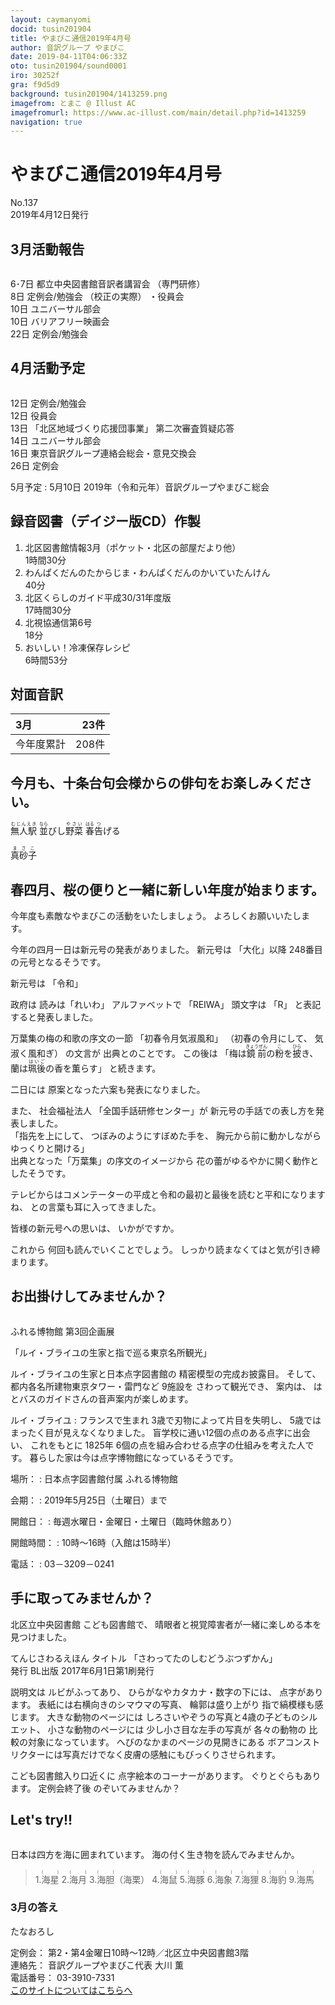 ```yaml
---
layout: caymanyomi
docid: tusin201904
title: やまびこ通信2019年4月号
author: 音訳グループ やまびこ
date: 2019-04-11T04:06:33Z
oto: tusin201904/sound0001
iro: 30252f
gra: f9d5d9
background: tusin201904/1413259.png
imagefrom: とまこ @ Illust AC
imagefromurl: https://www.ac-illust.com/main/detail.php?id=1413259
navigation: true
---
```


# <span data-dur="3.945" data-begin="2.050" id="xmri_0001">やまびこ通信2019年4月号</span>

<span data-dur="2.559" data-begin="5.995" id="xmri_0002">No.137</span>  
<span data-dur="3.818" data-begin="8.554" id="xmri_0003">2019年4月12日発行</span>

## <span data-dur="2.61" data-begin="17.179" id="xmri_0006">3月活動報告</span>

<img class="migi" src="media/tusin201904/cut1.png" alt="" />

<span data-dur="1.396" data-begin="19.789" id="xmri_0007">6･7日</span>
<span data-dur="3.392" data-begin="21.185" id="xmri_0008">都立中央図書館音訳者講習会</span>
<span data-dur="1.562" data-begin="24.577" id="xmri_0009">（専門研修）</span>  
<span data-dur="0.978" data-begin="27.489" id="xmri_000B">8日</span>
<span data-dur="2.228" data-begin="28.467" id="xmri_000C">定例会/勉強会</span>
<span data-dur="1.596" data-begin="30.695" id="xmri_000D">（校正の実際）</span>
<span data-dur="2.213" data-begin="32.291" id="xmri_000E">・役員会</span>  
<span data-dur="0.961" data-begin="34.504" id="xmri_000F">10日</span>
<span data-dur="2.626" data-begin="35.465" id="xmri_0010">ユニバーサル部会</span>  
<span data-dur="0.961" data-begin="38.091" id="xmri_0011">10日</span>
<span data-dur="2.741" data-begin="39.052" id="xmri_0012">バリアフリー映画会</span>  
<span data-dur="1.366" data-begin="41.793" id="xmri_0013">22日</span>
<span data-dur="3.778" data-begin="43.159" id="xmri_0014">定例会/勉強会</span>

## <span data-dur="2.428" data-begin="46.937" id="xmri_0015">4月活動予定</span>

<img class="migi" src="media/tusin201904/cut2.png" alt="" />

<span data-dur="1.216" data-begin="49.365" id="xmri_0016">12日</span>
<span data-dur="3.078" data-begin="50.581" id="xmri_0017">定例会/勉強会</span>   
<span data-dur="1.217" data-begin="53.659" id="xmri_0018">12日</span>
<span data-dur="2.213" data-begin="54.876" id="xmri_0019">役員会</span>  
<span data-dur="1.332" data-begin="57.089" id="xmri_001A">13日</span>
<span data-dur="2.622" data-begin="58.421" id="xmri_001B">「北区地域づくり応援団事業」</span>
<span data-dur="3.584" data-begin="61.043" id="xmri_001C">第二次審査質疑応答</span>  
<span data-dur="1.174" data-begin="64.627" id="xmri_001D">14日</span>
<span data-dur="2.625" data-begin="65.801" id="xmri_001E">ユニバーサル部会</span>  
<span data-dur="1.337" data-begin="68.426" id="xmri_001F">16日</span>
<span data-dur="5.157" data-begin="69.763" id="xmri_0020">東京音訳グループ連絡会総会・意見交換会</span>  
<span data-dur="1.495" data-begin="74.920" id="xmri_0021">26日</span>
<span data-dur="2.089" data-begin="76.415" id="xmri_0022">定例会</span>

<span data-dur="2.022" data-begin="78.504" id="xmri_0023">5月予定</span>
: <span data-dur="1.452" data-begin="80.526" id="xmri_0024">5月10日</span> <span data-dur="1.579" data-begin="81.978" id="xmri_0025">2019年</span><span data-dur="1.443" data-begin="83.557" id="xmri_0026">（令和元年）</span><span data-dur="4.056" data-begin="85.000" id="xmri_0027">音訳グループやまびこ総会</span>

## <span data-dur="4.052" data-begin="89.056" id="xmri_0028">録音図書（デイジー版CD）作製</span>

1. <span data-dur="2.434" data-begin="95.413" id="xmri_002B">北区図書館情報3月</span><span data-dur="2.634" data-begin="97.847" id="xmri_002C">（ポケット・北区の部屋だより他）</span>  
<span data-dur="2.757" data-begin="100.481" id="xmri_002D">1時間30分</span>
2. <span data-dur="3.998" data-begin="103.935" id="xmri_002F">わんぱくだんのたからじま・わんぱくだんのかいていたんけん</span>  
<span data-dur="2.097" data-begin="107.933" id="xmri_0030">40分</span>
3. <span data-dur="4.242" data-begin="110.827" id="xmri_0032">北区くらしのガイド平成30/31年度版</span>  
<span data-dur="2.998" data-begin="115.069" id="xmri_0033">17時間30分</span>
4. <span data-dur="2.391" data-begin="118.840" id="xmri_0035">北視協通信第6号</span>  
<span data-dur="2.131" data-begin="121.231" id="xmri_0036">18分</span>
5. <span data-dur="2.489" data-begin="124.073" id="xmri_0038">おいしい！冷凍保存レシピ</span>  
<span data-dur="3.617" data-begin="126.562" id="xmri_0039">6時間53分</span>

## <span data-dur="2.022" data-begin="130.179" id="xmri_003A">対面音訳</span>

<span data-dur="1.145" data-begin="132.201" id="xmri_003B">3月</span>|<span data-dur="2.303" data-begin="133.346" id="xmri_003C">23件</span>
|:---|---:|
<span data-dur="1.603" data-begin="135.649" id="xmri_003D">今年度累計</span>|<span data-dur="3.041" data-begin="137.252" id="xmri_003E">208件</span>

## <span data-dur="1.193" data-begin="140.293" id="xmri_003F">今月も、</span><span data-dur="4.999" data-begin="141.486" id="xmri_0040">十条台句会様からの俳句をお楽しみください。</span>

<span data-dur="10.746" data-begin="146.485" id="xmri_0041"><ruby>無人駅<rt>むじんえき</rt></ruby> <ruby>並<rt>なら</rt></ruby>びし<ruby>野菜<rt>やさい</rt></ruby> <ruby>春<rt>はる</rt></ruby><ruby>告<rt>つ</rt></ruby>げる</span>

<span data-dur="2.527" data-begin="157.231" id="xmri_0047" class="haigo"><ruby>真砂子<rt>まさこ</rt></ruby></span>

## <span data-dur="1.453" data-begin="159.758" id="xmri_0048">春四月、</span><span data-dur="5.578" data-begin="161.211" id="xmri_0049">桜の便りと一緒に新しい年度が始まります。</span>

<span data-dur="4.962" data-begin="166.789" id="xmri_004A">今年度も素敵なやまびこの活動をいたしましょう。</span>
<span data-dur="3.495" data-begin="171.751" id="xmri_004B">よろしくお願いいたします。</span>

<span data-dur="5.266" data-begin="175.246" id="xmri_004C">今年の四月一日は新元号の発表がありました。</span>
<span data-dur="1.488" data-begin="180.512" id="xmri_004D">新元号は</span>
<span data-dur="1.547" data-begin="182.000" id="xmri_004E">「大化」以降</span>
<span data-dur="4.778" data-begin="183.547" id="xmri_004F">248番目の元号となるそうです。</span>

<span data-dur="1.488" data-begin="188.325" id="xmri_0050">新元号は</span>
<span data-dur="1.441" data-begin="189.813" id="xmri_0051">「令和」</span>

<span data-dur="1.12" data-begin="191.254" id="xmri_0052">政府は</span>
<span data-dur="1.572" data-begin="192.374" id="xmri_0053">読みは「れいわ」</span>
<span data-dur="1.366" data-begin="193.946" id="xmri_0054">アルファベットで</span>
<span data-dur="2.723" data-begin="195.312" id="xmri_0055">「REIWA」</span>
<span data-dur="1.325" data-begin="198.035" id="xmri_0056">頭文字は</span>
<span data-dur="0.892" data-begin="199.360" id="xmri_0057">「R」</span>
<span data-dur="3.7" data-begin="200.252" id="xmri_0058">と表記すると発表しました。</span>

<span data-dur="3.292" data-begin="203.952" id="xmri_0059">万葉集の梅の和歌の序文の一節</span>
<span data-dur="1.945" data-begin="207.244" id="xmri_005A">「初春令月</span><span data-dur="2.168" data-begin="209.189" id="xmri_005B">気淑風和」</span>
<span data-dur="1.945" data-begin="211.357" id="xmri_005C">（初春の令月にして、</span>
<span data-dur="2.168" data-begin="213.302" id="xmri_005D">気淑く風和ぎ）</span>
<span data-dur="1.339" data-begin="215.470" id="xmri_005E">の文言が</span>
<span data-dur="3.135" data-begin="216.809" id="xmri_005F">出典とのことです。</span>
<span data-dur="1.253" data-begin="219.944" id="xmri_0060">この後は</span>
<span data-dur="2.6" data-begin="221.197" id="xmri_0061">「梅は<ruby>鏡前<rt>きょうぜん</rt></ruby>の<ruby>粉<rt>こ</rt></ruby>を<ruby>披<rt>ひら</rt></ruby>き、</span>
<span data-dur="2.795" data-begin="223.797" id="xmri_0062">蘭は<ruby>珮後<rt>はいご</rt></ruby>の香を薫らす」</span>
<span data-dur="2.843" data-begin="226.592" id="xmri_0063">と続きます。</span>

<span data-dur="1.215" data-begin="229.435" id="xmri_0064">二日には</span>
<span data-dur="4.795" data-begin="230.650" id="xmri_0065">原案となった六案も発表になりました。</span>

<span data-dur="0.852" data-begin="235.445" id="xmri_0066">また、</span>
<span data-dur="1.832" data-begin="236.297" id="xmri_0067">社会福祉法人</span>
<span data-dur="2.441" data-begin="238.129" id="xmri_0068">「全国手話研修センター」が</span>
<span data-dur="4.933" data-begin="240.570" id="xmri_0069">新元号の手話での表し方を発表しました。</span>  
<span data-dur="1.784" data-begin="245.503" id="xmri_006A">「指先を上にして、</span>
<span data-dur="2.247" data-begin="247.287" id="xmri_006B">つぼみのようにすぼめた手を、</span>
<span data-dur="4.175" data-begin="249.534" id="xmri_006C">胸元から前に動かしながらゆっくりと開ける」</span>  
<span data-dur="3.702" data-begin="253.709" id="xmri_006D">出典となった「万葉集」の序文のイメージから</span>
<span data-dur="5.219" data-begin="257.411" id="xmri_006E">花の蕾がゆるやかに開く動作としたそうです。</span>

<span data-dur="6.857" data-begin="262.630" id="xmri_006F">テレビからはコメンテーターの平成と令和の最初と最後を読むと平和になりますね、</span>
<span data-dur="3.705" data-begin="269.487" id="xmri_0070">との言葉も耳に入ってきました。</span>

<span data-dur="2.633" data-begin="273.192" id="xmri_0071">皆様の新元号への思いは、</span>
<span data-dur="3.478" data-begin="275.825" id="xmri_0072">いかがですか。</span>

<span data-dur="1.047" data-begin="279.303" id="xmri_0073">これから</span>
<span data-dur="3.211" data-begin="280.350" id="xmri_0074">何回も読んでいくことでしょう。</span>
<span data-dur="5.125" data-begin="283.561" id="xmri_0075">しっかり読まなくてはと気が引き締まります。</span>

## <span data-dur="3.265" data-begin="288.686" id="xmri_0076">お出掛けしてみませんか？</span>

<img class="migi" src="media/tusin201904/cut3.png" alt="" />

<span data-dur="1.673" data-begin="291.951" id="xmri_0077">ふれる博物館</span>
<span data-dur="2.438" data-begin="293.624" id="xmri_0078">第3回企画展</span>

<span data-dur="4.919" data-begin="296.062" id="xmri_0079">「ルイ・ブライユの生家と指で巡る東京名所観光」</span>

<span data-dur="3.653" data-begin="300.981" id="xmri_007A">ルイ・ブライユの生家と日本点字図書館の</span>
<span data-dur="4.075" data-begin="304.634" id="xmri_007B">精密模型の完成お披露目。</span>
<span data-dur="0.971" data-begin="308.709" id="xmri_007C">そして、</span>
<span data-dur="4.235" data-begin="309.680" id="xmri_007D">都内各名所建物東京タワー・雷門など</span>
<span data-dur="1.323" data-begin="313.915" id="xmri_007E">9施設を</span>
<span data-dur="1.847" data-begin="315.238" id="xmri_007F">さわって観光でき、</span>
<span data-dur="1.15" data-begin="317.085" id="xmri_0080">案内は、</span>
<span data-dur="4.826" data-begin="318.235" id="xmri_0081">はとバスのガイドさんの音声案内が楽しめます。</span>

<span data-dur="1.798" data-begin="323.061" id="xmri_0082">ルイ・ブライユ</span>
: <span data-dur="1.511" data-begin="324.859" id="xmri_0083">フランスで生まれ</span> <span data-dur="3.741" data-begin="326.370" id="xmri_0084">3歳で刃物によって片目を失明し、</span> <span data-dur="4.306" data-begin="330.111" id="xmri_0085">5歳ではまったく目が見えなくなりました。</span> <span data-dur="4.231" data-begin="334.417" id="xmri_0086">盲学校に通い12個の点のある点字に出会い、</span> <span data-dur="1.292" data-begin="338.648" id="xmri_0087">これをもとに</span> <span data-dur="2" data-begin="339.940" id="xmri_0088">1825年</span> <span data-dur="5.042" data-begin="341.940" id="xmri_0089">6個の点を組み合わせる点字の仕組みを考えた人です。</span> <span data-dur="5.847" data-begin="346.982" id="xmri_008A">暮らした家は今は点字博物館になっているそうです。</span>

<span data-dur="0.967" data-begin="352.829" id="xmri_008B">場所：</span>
: <span data-dur="2.377" data-begin="353.796" id="xmri_008C">日本点字図書館付属</span> <span data-dur="2.173" data-begin="356.173" id="xmri_008D">ふれる博物館</span>

<span data-dur="0.96" data-begin="358.346" id="xmri_008E">会期：</span>
: <span data-dur="3.025" data-begin="359.306" id="xmri_008F">2019年5月25日</span><span data-dur="1.829" data-begin="362.331" id="xmri_0090">（土曜日）まで</span>

<span data-dur="1.201" data-begin="364.160" id="xmri_0091">開館日：</span>
: <span data-dur="3.325" data-begin="365.361" id="xmri_0092">毎週水曜日・金曜日・土曜日</span><span data-dur="2.167" data-begin="368.686" id="xmri_0093">（臨時休館あり）</span>

<span data-dur="1.477" data-begin="370.853" id="xmri_0094">開館時間：</span>
: <span data-dur="1.793" data-begin="372.330" id="xmri_0095">10時～16時</span><span data-dur="2.388" data-begin="374.123" id="xmri_0096">（入館は15時半）</span>

<span data-dur="1.005" data-begin="376.511" id="xmri_0097">電話：</span>
: <span data-dur="4.557" data-begin="377.516" id="xmri_0098">03－3209－0241</span>

## <span data-dur="3.155" data-begin="382.073" id="xmri_0099">手に取ってみませんか？</span>

<span data-dur="2.144" data-begin="385.228" id="xmri_009A">北区立中央図書館</span>
<span data-dur="1.605" data-begin="387.372" id="xmri_009B">こども図書館で、</span>
<span data-dur="6.049" data-begin="388.977" id="xmri_009C">晴眼者と視覚障害者が一緒に楽しめる本を見つけました。</span>

<span data-dur="1.647" data-begin="395.026" id="xmri_009D">てんじさわるえほん</span>
<span data-dur="1.052" data-begin="396.673" id="xmri_009E">タイトル</span>
<span data-dur="2.419" data-begin="397.725" id="xmri_009F">「さわってたのしむどうぶつずかん」</span>  
<span data-dur="2.131" data-begin="400.144" id="xmri_00A0">発行 BL出版</span>
<span data-dur="4.831" data-begin="402.275" id="xmri_00A1">2017年6月1日第1刷発行</span>

<span data-dur="1.464" data-begin="407.106" id="xmri_00A2">説明文は</span>
<span data-dur="1.561" data-begin="408.570" id="xmri_00A3">ルビがふってあり、</span>
<span data-dur="2.929" data-begin="410.131" id="xmri_00A4">ひらがなやカタカナ・数字の下には、</span>
<span data-dur="2.35" data-begin="413.060" id="xmri_00A5">点字があります。</span>
<span data-dur="3.678" data-begin="415.410" id="xmri_00A6">表紙には右横向きのシマウマの写真、</span>
<span data-dur="1.79" data-begin="419.088" id="xmri_00A7">輪郭は盛り上がり</span>
<span data-dur="3.179" data-begin="420.878" id="xmri_00A8">指で縞模様も感じます。</span>
<span data-dur="2.25" data-begin="424.057" id="xmri_00A9">大きな動物のページには</span>
<span data-dur="4.514" data-begin="426.307" id="xmri_00AA">しろさいやぞうの写真と4歳の子どものシルエット、</span>
<span data-dur="2.27" data-begin="430.821" id="xmri_00AB">小さな動物のページには</span>
<span data-dur="2.748" data-begin="433.091" id="xmri_00AC">少し小さ目な左手の写真が</span>
<span data-dur="1.726" data-begin="435.839" id="xmri_00AD">各々の動物の</span>
<span data-dur="3.676" data-begin="437.565" id="xmri_00AE">比較の対象になっています。</span>
<span data-dur="2.803" data-begin="441.241" id="xmri_00AF">へびのなかまのページの見開きにある</span>
<span data-dur="7.666" data-begin="444.044" id="xmri_00B0">ボアコンストリクターには写真だけでなく皮膚の感触にもびっくりさせられます。</span>

<span data-dur="2.652" data-begin="451.710" id="xmri_00B1">こども図書館入り口近くに</span>
<span data-dur="3.221" data-begin="454.362" id="xmri_00B2">点字絵本のコーナーがあります。</span>
<span data-dur="2.687" data-begin="457.583" id="xmri_00B3">ぐりとぐらもあります。</span>
<span data-dur="1.797" data-begin="460.270" id="xmri_00B4">定例会終了後</span>
<span data-dur="4.116" data-begin="462.067" id="xmri_00B5">のぞいてみませんか？</span>

## <span data-dur="1.749" data-begin="466.183" id="xmri_00B6">Let's try!!</span>

<img class="migi" src="media/tusin201904/cut4.png" alt="" />

<span data-dur="4.714" data-begin="467.932" id="xmri_00B7">日本は四方を海に囲まれています。</span>
<span data-dur="4.853" data-begin="472.646" id="xmri_00B8">海の付く生き物を読んでみませんか。</span>

<blockquote markdown="1">
1.<ruby>海星<rt>(　　　)</rt></ruby>  
2.<ruby>海月<rt>(　　　)</rt></ruby>  
3.<ruby>海胆<rt>(　　　)</rt></ruby>（海栗）  
4.<ruby>海鼠<rt>(　　　)</rt></ruby>  
5.<ruby>海豚<rt>(　　　)</rt></ruby>  
6.<ruby>海象<rt>(　　　)</rt></ruby>  
7.<ruby>海狸<rt>(　　　)</rt></ruby>  
8.<ruby>海豹<rt>(　　　)</rt></ruby>  
9.<ruby>海馬<rt>(　　　)</rt></ruby>
</blockquote>

### <span data-dur="2.092" data-begin="480.383" id="xmri_00BA">3月の答え</span>

<span data-dur="2.748" data-begin="482.475" id="xmri_00BB">たなおろし</span>
<img class="naka" src="media/tusin201904/201903kotae.png" alt="" />

<span data-dur="1.24" data-begin="485.223" id="xmri_00BC">定例会：</span>
<span data-dur="6.509" data-begin="486.463" id="xmri_00BD">第2・第4金曜日10時～12時／北区立中央図書館3階</span>  
<span data-dur="1.297" data-begin="492.972" id="xmri_00BE">連絡先：</span>
<span data-dur="4.029" data-begin="494.269" id="xmri_00BF">音訳グループやまびこ代表 大川 薫</span>  
<span data-dur="1.492" data-begin="498.298" id="xmri_00C0">電話番号：</span>
<span data-dur="3.701" data-begin="499.790" id="xmri_00C1">03-3910-7331</span>  
<span data-dur="2.379" data-begin="503.491" id="xmri_00C2"><a href="mailto:ymbk2016ml@gmail.com?Subject=やまびこウェブサイトについて" data-dur="2.197" data-begin="505.870" id="xmri_00C3">このサイトについてはこちらへ</a></span>

